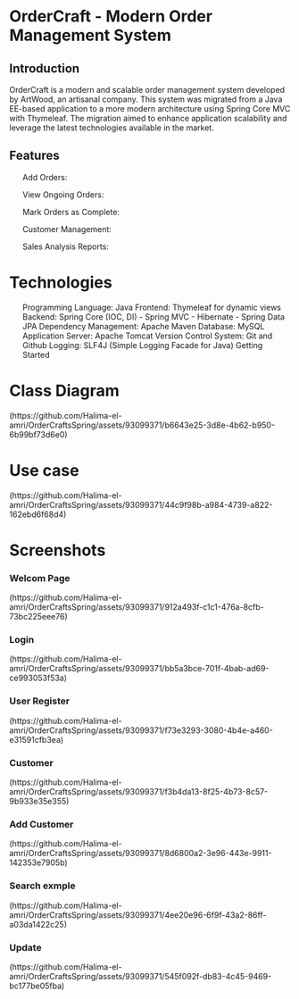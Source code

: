 <h1>OrderCraft - Modern Order Management System </h1>
<h2>Introduction</h2>
<p1>OrderCraft is a modern and scalable order management system developed by ArtWood, an artisanal company. This system was migrated from a Java EE-based application to a more modern architecture using Spring Core MVC with Thymeleaf. The migration aimed to enhance application scalability and leverage the latest technologies available in the market.
</p1>
<h2>Features</h2>
<ul>
Add Orders:

View Ongoing Orders:

Mark Orders as Complete:

Customer Management:

Sales Analysis Reports:
</ul>

<h1>Technologies</h1>
<ul>
Programming Language: Java
Frontend: Thymeleaf for dynamic views
Backend: Spring Core (IOC, DI) - Spring MVC - Hibernate - Spring Data JPA
Dependency Management: Apache Maven
Database: MySQL
Application Server: Apache Tomcat
Version Control System: Git and Github
Logging: SLF4J (Simple Logging Facade for Java)
Getting Started
</ul>

<h1>Class Diagram</h1>
(https://github.com/Halima-el-amri/OrderCraftsSpring/assets/93099371/b6643e25-3d8e-4b62-b950-6b99bf73d6e0)

<h1>Use case </h1>
(https://github.com/Halima-el-amri/OrderCraftsSpring/assets/93099371/44c9f98b-a984-4739-a822-162ebd6f68d4)

<h1>Screenshots</h1>
<h3>Welcom Page</h3>
(https://github.com/Halima-el-amri/OrderCraftsSpring/assets/93099371/912a493f-c1c1-476a-8cfb-73bc225eee76)
<h3>Login</h3>
(https://github.com/Halima-el-amri/OrderCraftsSpring/assets/93099371/bb5a3bce-701f-4bab-ad69-ce993053f53a)

<h3>User Register</h3>
(https://github.com/Halima-el-amri/OrderCraftsSpring/assets/93099371/f73e3293-3080-4b4e-a460-e31591cfb3ea)

<h3>Customer</h3>
(https://github.com/Halima-el-amri/OrderCraftsSpring/assets/93099371/f3b4da13-8f25-4b73-8c57-9b933e35e355)
<h3>Add Customer</h3>
(https://github.com/Halima-el-amri/OrderCraftsSpring/assets/93099371/8d6800a2-3e96-443e-9911-142353e7905b)
<h3>Search exmple</h3>
(https://github.com/Halima-el-amri/OrderCraftsSpring/assets/93099371/4ee20e96-6f9f-43a2-86ff-a03da1422c25)
<h3>Update</h3>
(https://github.com/Halima-el-amri/OrderCraftsSpring/assets/93099371/545f092f-db83-4c45-9469-bc177be05fba)






